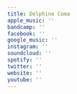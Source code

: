 ```yaml
---
title: Delphine Coma
apple_music: ''
bandcamp: ''
facebook: ''
google_music: ''
instagram: ''
soundcloud: ''
spotify: ''
twitter: ''
website: ''
youtube: ''
---
```

